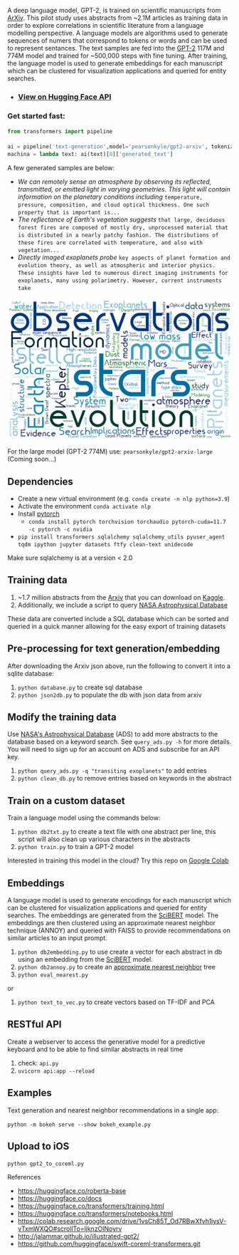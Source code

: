 A deep language model, GPT-2, is trained on scientific manuscripts from [ArXiv](https://arxiv.org/). This pilot study uses abstracts from ~2.1M articles as training data in order to explore correlations in scientific literature from a language modelling perspective. A language models are algorithms used to generate sequences of numers that correspond to tokens or words and can be used to represent sentances. The text samples are fed into the [GPT-2](https://openai.com/blog/better-language-models/) 117M and 774M model and trained for ~500,000 steps with fine tuning. After training, the language model is used to generate embeddings for each manuscript which can be clustered for visualization applications and queried for entity searches.

- ### [View on Hugging Face API](https://huggingface.co/pearsonkyle/gpt2-arxiv?text=We+can+remotely+sense+an+atmosphere+by+observing+its+reflected%2C+transmitted%2C+or+emitted+light+in+varying+geometries.+This+light+will+contain+information+on+the+planetary+conditions+including)

### Get started fast:

```python
from transformers import pipeline

ai = pipeline('text-generation',model='pearsonkyle/gpt2-arxiv', tokenizer='gpt2', config={'max_length':1600})
machina = lambda text: ai(text)[0]['generated_text']
```

A few generated samples are below: 

- *We can remotely sense an atmosphere by observing its reflected, transmitted, or emitted light in varying geometries. This light will contain information on the planetary conditions including* `temperature, pressure, composition, and cloud optical thickness. One such property that is important is...`
- *The reflectance of Earth's vegetation suggests*
`that large, deciduous forest fires are composed of mostly dry, unprocessed material that is distributed in a nearly patchy fashion. The distributions of these fires are correlated with temperature, and also with vegetation...`
- *Directly imaged exoplanets probe* `key aspects of planet formation and evolution theory, as well as atmospheric and interior physics. These insights have led to numerous direct imaging instruments for exoplanets, many using polarimetry. However, current instruments take`

![](Figures/exoplanet_keywords.png)

For the large model (GPT-2 774M) use: `pearsonkyle/gpt2-arxiv-large` (Coming soon...)



## Dependencies

- Create a new virtual environment (e.g. `conda create -n nlp python=3.9`)
- Activate the environment `conda activate nlp`
- Install [pytorch](https://pytorch.org/get-started/locally/)
    - `conda install pytorch torchvision torchaudio pytorch-cuda=11.7 -c pytorch -c nvidia`
- `pip install transformers sqlalchemy sqlalchemy_utils pyuser_agent tqdm ipython jupyter datasets ftfy clean-text unidecode`

Make sure sqlalchemy is at a version < 2.0

## Training data

1. ~1.7 million abstracts from the [Arxiv](https://arxiv.org/) that you can download on [Kaggle](https://www.kaggle.com/datasets/Cornell-University/arxiv).
2. Additionally, we include a script to query [NASA Astrophysical Database](https://ui.adsabs.harvard.edu/)

These data are converted include a SQL database which can be sorted and queried in a quick manner allowing for the easy export of training datasets

## Pre-processing for text generation/embedding
After downloading the Arxiv json above, run the following to convert it into a sqlite database:

1. `python database.py` to create sql database
2. `python json2db.py` to populate the db with json data from arxiv

## Modify the training data

Use [NASA's Astrophysical Database](https://ui.adsabs.harvard.edu/) (ADS) to add more abstracts to the database based on a keyword search. See `query_ads.py -h` for more details. You will need to sign up for an account on ADS and subscribe for an API key.

1. `python query_ads.py -q "transiting exoplanets"` to add entries
2. `python clean_db.py` to remove entries based on keywords in the abstract

## Train on a custom dataset
Train a language model using the commands below:

1. `python db2txt.py` to create a text file with one abstract per line, this script will also clean up various characters in the abstracts
2. `python train.py` to train a GPT-2 model

Interested in training this model in the cloud? Try this repo on [Google Colab](https://colab.research.google.com/drive/1Pur0rFi5YVdn7axYRacXWFMic4NxRexV?usp=sharing)

## Embeddings

A language model is used to generate encodings for each manuscript which can be clustered for visualization applications and queried for entity searches. The embeddings are generated from the [SciBERT](https://github.com/allenai/scibert) model. The embeddings are then clustered using an approximate nearest neighbor technique (ANNOY) and queried with FAISS to provide recommendations on similar articles to an input prompt.

1. `python db2embedding.py` to use create a vector for each abstract in db using an embedding from the [SciBERT](https://huggingface.co/allenai/scibert_scivocab_uncased) model.
2. `python db2annoy.py` to create an [approximate nearest neighbor](https://github.com/spotify/annoy) tree
3. `python eval_nearest.py` 

or 

1. `python text_to_vec.py` to create vectors based on TF-IDF and PCA


## RESTful API

Create a webserver to access the generative model for a predictive keyboard and to be able to find similar abstracts in real time
1. check: `api.py`
2. `uvicorn api:app --reload`

## Examples

Text generation and nearest neighbor recommendations in a single app:

`python -m bokeh serve --show bokeh_example.py`

## Upload to iOS

`python gpt2_to_coreml.py`



References
- https://huggingface.co/roberta-base 
- https://huggingface.co/docs
- https://huggingface.co/transformers/training.html
- https://huggingface.co/transformers/notebooks.html
- https://colab.research.google.com/drive/1vsCh85T_Od7RBwXfvh1iysV-vTxmWXQO#scrollTo=ljknzOlNoyrv
- http://jalammar.github.io/illustrated-gpt2/
- https://github.com/huggingface/swift-coreml-transformers.git
